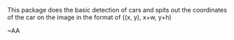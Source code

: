 This package does the basic detection of cars and spits out the coordinates of the car on the image in the format of ((x, y), x+w, y+h)

~AA